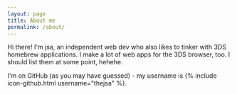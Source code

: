 ```yaml
---
layout: page
title: About me
permalink: /about/
---
```


Hi there! I'm jsa, an independent web dev who also likes to tinker with 3DS homebrew applications.
I make a lot of web apps for the 3DS browser, too. I should list them at some point, hehehe.

I'm on GitHub (as you may have guessed) - my username is {% include icon-github.html username="thejsa" %}.
